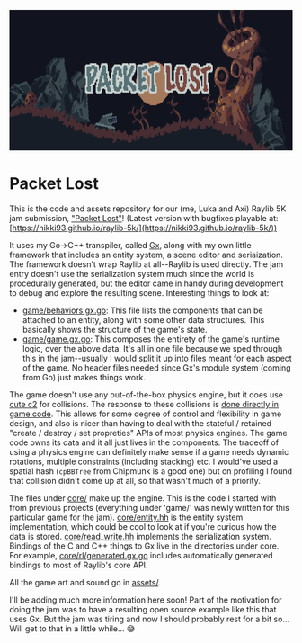 <p float="left" align="center">
  <img src="readme_header.png" height="250">
</p>

# Packet Lost

This is the code and assets repository for our (me, Luka and Axi) Raylib 5K jam submission, ["Packet Lost"](https://itch.io/jam/raylib-5k-gamejam/rate/1374384)! (Latest version with bugfixes playable at: [https://nikki93.github.io/raylib-5k/](https://nikki93.github.io/raylib-5k/))

It uses my Go->C++ transpiler, called [Gx](https://github.com/nikki93/gx), along with my own little framework that includes an entity system, a scene editor and seriaization. The framework doesn't wrap Raylib at all--Raylib is used directly. The jam entry doesn't use the serialization system much since the world is procedurally generated, but the editor came in handy during development to debug and explore the resulting scene. Interesting things to look at:

- [game/behaviors.gx.go](game/behaviors.gx.go): This file lists the components that can be attached to an entity, along with some other data structures. This basically shows the structure of the game's state.
- [game/game.gx.go](game/game.gx.go): This composes the entirety of the game's runtime logic, over the above data. It's all in one file because we sped through this in the jam--usually I would split it up into files meant for each aspect of the game. No header files needed since Gx's module system (coming from Go) just makes things work.

The game doesn't use any out-of-the-box physics engine, but it does use [cute c2](https://github.com/RandyGaul/cute_headers/blob/master/cute_c2.h) for collisions. The response to these collisions is [done directly in game code](https://github.com/nikki93/raylib-5k/blob/57bc80d123c32d867a10f1d3fc2657da3feaa733/game/game.gx.go?ts=2#L870-L914). This allows for some degree of control and flexibility in game design, and also is nicer than having to deal with the stateful / retained "create / destroy / set propreties" APIs of most physics engines. The game code owns its data and it all just lives in the components. The tradeoff of using a physics engine can definitely make sense if a game needs dynamic rotations, multiple constraints (including stacking) etc. I would've used a spatial hash (`cpBBTree` from Chipmunk is a good one) but on profiling I found that collision didn't come up at all, so that wasn't much of a priority.

The files under [core/](core/) make up the engine. This is the code I started with from previous projects (everything under 'game/' was newly written for this particular game for the jam). [core/entity.hh](core/entity.hh) is the entity system implementation, which could be cool to look at if you're curious how the data is stored. [core/read_write.hh](core/read_write.hh) implements the serialization system. Bindings of the C and C++ things to Gx live in the directories under core. For example, [core/rl/generated.gx.go](core/rl/generated.gx.go) includes automatically generated bindings to most of Raylib's core API.

All the game art and sound go in [assets/](assets/). 

I'll be adding much more information here soon! Part of the motivation for doing the jam was to have a resulting open source example like this that uses Gx. But the jam was tiring and now I should probably rest for a bit so... Will get to that in a little while... 😅

